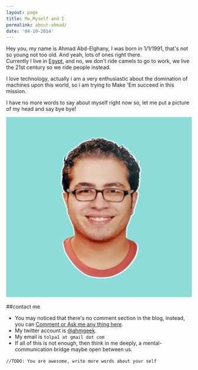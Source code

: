 ```yaml
---
layout: page
title: Me,Myself and I
permalink: about-ahmad/
date: '04-10-2014'
---
```


Hey you, my name is Ahmad Abd-Elghany, I was born in 1/1/1991, that's not so young not too old. And yeah, lots of ones right there.<br>Currently I live in
[Egypt](http://www.wikiwand.com/en/Egypt), and no, we don't ride camels to go to work, we live the 21st century so we ride people instead.

I love technology, actually i am a very enthusiastic about the domination of machines upon this world, so i am trying to Make 'Em succeed in this mission.

I have no more words to say about myself right now so, let me put a picture of my head and
say bye bye!

![Ahmad's Head](/images/ahmad/Ahmad.jpg "Ahmad's Head")


##contact me
* You may noticed that there's no comment section in the blog, instead,
you can [Comment or Ask me any thing here](https://github.com/ahmgeek/feedback/issues/new).
* My twitter account is [@ahmgeek](https://twitter.com/ahmgeek).
* My email is <code>tolpa1 at gmail dot com</code>
* If all of this is not enough, then think in me deeply, a mental-communication bridge maybe open between us.


<code>//TODO: You are awesome, write more words about your self <br></code>

